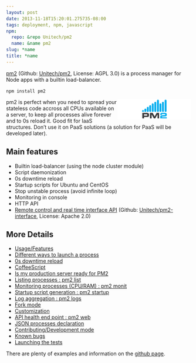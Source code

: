 ```yaml
---
layout: post
date: 2013-11-18T15:20:01.275735-08:00
tags: deployment, npm, javascript
npm:
  repo: &repo Unitech/pm2
  name: &name pm2
slug: *name
title: *name
---
```

[pm2][browsenpm] (Github: [Unitech/pm2][github], License: AGPL 3.0) is a process manager for Node apps with a builtin load-balancer.

    npm install pm2

<img class="hide-on-mobile" src="/images/posts/pm2.png" style="width: 200px; float: right"/>

pm2 is perfect when you need to spread your stateless code accross all
CPUs available on a server, to keep all processes alive forever and to
0s reload it. Good fit for IaaS structures. Don’t use it on PaaS
solutions (a solution for PaaS will be developed later).

## Main features

- Builtin load-balancer (using the node cluster module)
- Script daemonization
- 0s downtime reload
- Startup scripts for Ubuntu and CentOS
- Stop unstable process (avoid infinite loop)
- Monitoring in console
- HTTP API
- [Remote control and real time interface API][browsenpm-interface] (Github: [Unitech/pm2-interface][github-interface], License: Apache 2.0)

## More Details

- [Usage/Features](https://raw.github.com/Unitech/pm2#a2)
- [Different ways to launch a process](https://raw.github.com/Unitech/pm2#a3)
- [0s downtime reload](https://raw.github.com/Unitech/pm2#a16)
- [CoffeeScript](https://raw.github.com/Unitech/pm2#a19)
- [Is my production server ready for PM2](https://raw.github.com/Unitech/pm2#a4)
- [Listing processes : pm2 list](https://raw.github.com/Unitech/pm2#a6)
- [Monitoring processes (CPU/RAM) : pm2 monit](https://raw.github.com/Unitech/pm2#a7)
- [Startup script generation : pm2 startup](https://raw.github.com/Unitech/pm2#a8)
- [Log aggregation : pm2 logs](https://raw.github.com/Unitech/pm2#a9)
- [Fork mode](https://raw.github.com/Unitech/pm2#a23)
- [Customization](https://raw.github.com/Unitech/pm2#a24)
- [API health end point : pm2 web](https://raw.github.com/Unitech/pm2#a12)
- [JSON processes declaration](https://raw.github.com/Unitech/pm2#a13)
- [Contributing/Development mode](https://raw.github.com/Unitech/pm2#a27)
- [Known bugs](https://raw.github.com/Unitech/pm2#a21)
- [Launching the tests](https://raw.github.com/Unitech/pm2#a4)

There are plenty of examples and information on the [github page][github].

[browsenpm]: http://browsenpm.org/package/pm2
[github]: https://github.com/Unitech/pm2

[browsenpm-interface]: http://browsenpm.org/pm2-interface
[github-interface]: https://github.com/Unitech/pm2-interface